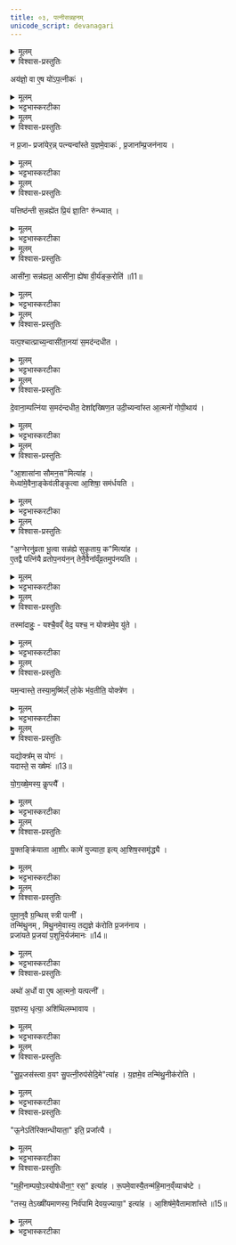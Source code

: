 ```yaml
---
title: ०३, पत्नीसन्नहनम्  
unicode_script: devanagari
---
```



<details><summary>मूलम्</summary>

अय॑ज्ञो॒ वा ए॒षः ।
यो॑ऽप॒त्नीकः॑ ।
</details>

<details open><summary>विश्वास-प्रस्तुतिः</summary>

अय॑ज्ञो॒ वा ए॒ष यो॑ऽप॒त्नीकः॑ ।
</details>

<details><summary>मूलम्</summary>

अय॑ज्ञो॒ वा ए॒ष यो॑ऽप॒त्नीकः॑ ।
</details>

<details><summary>भट्टभास्करटीका</summary>

1अयज्ञो वा इत्यादि ॥ यज्ञोऽप्ययज्ञः यज्ञकार्याकरणात्, यथा पुत्रकार्याकरणात् पुत्रोऽप्यपुत्र इत्युच्यते ।
</details>


<details><summary>मूलम्</summary>

न प्र॒जाᳶ प्रजा॑येरन्न् ।
पत्न्यन्वा᳚स्ते ।
य॒ज्ञमे॒वाकः॑ ।  
प्र॒जाना᳚म्प्र॒जन॑नाय ।
</details>

<details open><summary>विश्वास-प्रस्तुतिः</summary>

न प्र॒जाᳶ प्रजा॑येर॒न्न् पत्न्यन्वा᳚स्ते य॒ज्ञमे॒वाकः॑ , प्र॒जाना᳚म्प्र॒जन॑नाय ।
</details>

<details><summary>मूलम्</summary>

न प्र॒जाᳶ प्रजा॑येर॒न्न् पत्न्यन्वा᳚स्ते य॒ज्ञमे॒वाकः॑ , प्र॒जाना᳚म्प्र॒जन॑नाय ।
</details>

<details><summary>भट्टभास्करटीका</summary>

अन्वास्ते गार्हपत्यमनुगताऽऽस्ते । तथा कुर्वन्ती अयज्ञापनोदनेन यज्ञमेवाकः करोति । लुङि पूर्ववत् च्लेर्लुक् ।
</details>


<details><summary>मूलम्</summary>

यत्तिष्ठ॑न्ती स॒न्नह्ये॑त ।
प्रि॒यं ज्ञा॒तिꣳ रु॑न्ध्यात् ।
</details>

<details open><summary>विश्वास-प्रस्तुतिः</summary>

यत्तिष्ठ॑न्ती स॒न्नह्ये॑त प्रि॒यं ज्ञा॒तिꣳ रु॑न्ध्यात् ।
</details>

<details><summary>मूलम्</summary>

यत्तिष्ठ॑न्ती स॒न्नह्ये॑त प्रि॒यं ज्ञा॒तिꣳ रु॑न्ध्यात् ।
</details>

<details><summary>भट्टभास्करटीका</summary>

प्रियमिति मातरं पितरं वा, उच्चलितत्वात् ।
</details>


<details><summary>मूलम्</summary>

आसी॑ना॒ सन्न॑ह्यते ।
आसी॑ना॒ ह्ये॑षा वी॒र्य॑ङ्क॒रोति॑ ॥11॥   
</details>

<details open><summary>विश्वास-प्रस्तुतिः</summary>

आसी॑ना॒ सन्न॑ह्यत॒ आसी॑ना॒ ह्ये॑षा वी॒र्य॑ङ्क॒रोति॑ ॥11॥  
</details>

<details><summary>मूलम्</summary>

आसी॑ना॒ सन्न॑ह्यत॒ आसी॑ना॒ ह्ये॑षा वी॒र्य॑ङ्क॒रोति॑ ॥11॥  
</details>

<details><summary>भट्टभास्करटीका</summary>

आसीना हि वीर्यवती स्त्री भवति न तथा तिष्ठन्ती ।
</details>


<details><summary>मूलम्</summary>

यत्प॒श्चात्प्राच्य॒न्वासी॑त ।
अ॒नया॑ स॒मद॑न्दधीत ।
</details>

<details open><summary>विश्वास-प्रस्तुतिः</summary>

यत्प॒श्चात्प्राच्य॒न्वासी॑ता॒नया॑ स॒मद॑न्दधीत ।
</details>

<details><summary>मूलम्</summary>

यत्प॒श्चात्प्राच्य॒न्वासी॑ता॒नया॑ स॒मद॑न्दधीत ।
</details>

<details><summary>भट्टभास्करटीका</summary>

पश्चादिति । अपरतो गार्हपत्यस्य । अनया पृथिव्या ।
</details>


<details><summary>मूलम्</summary>

दे॒वाना॒म्पत्नि॑या स॒मद॑न्दधीत ।
देशा᳚द्दख्षिण॒त उदी॒च्यन्वा᳚स्ते ।
आ॒त्मनो॑ गोपी॒थाय॑ ।
</details>

<details open><summary>विश्वास-प्रस्तुतिः</summary>

दे॒वाना॒म्पत्नि॑या स॒मद॑न्दधीत॒ देशा᳚द्दख्षिण॒त उदी॒च्यन्वा᳚स्त आ॒त्मनो॑ गोपी॒थाय॑ ।
</details>

<details><summary>मूलम्</summary>

दे॒वाना॒म्पत्नि॑या स॒मद॑न्दधीत॒ देशा᳚द्दख्षिण॒त उदी॒च्यन्वा᳚स्त आ॒त्मनो॑ गोपी॒थाय॑ ।
</details>

<details><summary>भट्टभास्करटीका</summary>

एवमासीना पत्नी समदं कलहं दधीत तथाऽऽसीनत्वात् पृथिव्याः, ततश्चायज्ञिया स्यात् ।  
इयमपि देवानां पत्न्या समदं दधीत देवपत्नीनां स्थानत्वात्तस्य । तस्मात् ततो देशात् दक्षिणत उदीची उपविशति ॥
</details>


<details><summary>मूलम्</summary>

आ॒शासा॑ना सौमन॒समित्या॑ह ।
मेध्या॑मे॒वैना॒ङ्केव॑लीङ्कृ॒त्वा ।
आ॒शिषा॒ सम॑र्धयति ।
</details>

<details open><summary>विश्वास-प्रस्तुतिः</summary>

"आ॒शासा॑ना सौमन॒स"मित्या॑ह ।  
मेध्या॑मे॒वैना॒ङ्केव॑लीङ्कृ॒त्वा आ॒शिषा॒ सम॑र्धयति ।
</details>

<details><summary>मूलम्</summary>

"आ॒शासा॑ना सौमन॒स"मित्या॑ह ।  
मेध्या॑मे॒वैना॒ङ्केव॑लीङ्कृ॒त्वा आ॒शिषा॒ सम॑र्धयति ।
</details>

<details><summary>भट्टभास्करटीका</summary>

2आशासानेति योक्त्रेण पत्न्याः संनहनम् ॥
</details>


<details><summary>मूलम्</summary>

अ॒ग्नेरनु॑व्रता भू॒त्वा सन्न॑ह्ये सुकृ॒ताय॒ कमित्या॑ह ।  

ए॒तद्वै पत्नि॑यै व्रतोप॒नय॑नम् ॥12॥  
तेनै॒वैना᳚व्ँव्र॒तमुप॑नयति ।
</details>

<details open><summary>विश्वास-प्रस्तुतिः</summary>

"अ॒ग्नेरनु॑व्रता भू॒त्वा सन्न॑ह्ये सुकृ॒ताय॒ क"मित्या॑ह ।   
ए॒तद्वै पत्नि॑यै व्रतोप॒नय॑न॒न् तेनै॒वैना᳚व्ँव्र॒तमुप॑नयति ।
</details>

<details><summary>मूलम्</summary>

"अ॒ग्नेरनु॑व्रता भू॒त्वा सन्न॑ह्ये सुकृ॒ताय॒ क"मित्या॑ह ।   
ए॒तद्वै पत्नि॑यै व्रतोप॒नय॑न॒न् तेनै॒वैना᳚व्ँव्र॒तमुप॑नयति ।
</details>

<details><summary>भट्टभास्करटीका</summary>

व्रतोपनयनमिति । 'अग्नेरनुव्रता' इति च मन्त्रलिङ्गम् ।
</details>


<details><summary>मूलम्</summary>

तस्मा॑दाहुः ।
यश्चै॒वव्ँ वेद॒ यश्च॒ न ।
योक्त्र॑मे॒व यु॑ते ।
</details>

<details open><summary>विश्वास-प्रस्तुतिः</summary>

तस्मा॑दाहुः॒ - यश्चै॒वव्ँ वेद॒ यश्च॒ न योक्त्र॑मे॒व यु॑ते ।
</details>

<details><summary>मूलम्</summary>

तस्मा॑दाहुः॒ - यश्चै॒वव्ँ वेद॒ यश्च॒ न योक्त्र॑मे॒व यु॑ते ।
</details>

<details><summary>भट्टभास्करटीका</summary>

तस्मादाहुरिति । यश्चैवं संनहनमहिमानं वेद यश्च न वेद लौकिकः ते सर्वेऽपि वक्ष्यमाणमाहुः । योक्त्रेण यत्संनहनं तद्युते मिश्रयति नित्याविनाभूतामेनां करोति । व्यत्ययेनात्मनेपदम् ।
</details>


<details><summary>मूलम्</summary>

यम॒न्वास्ते᳚ ।
तस्या॒मुष्मि॑ल्ँ लो॒के भ॑व॒तीति॒ योक्त्रे॑ण ।
</details>

<details open><summary>विश्वास-प्रस्तुतिः</summary>

यम॒न्वास्ते॒ तस्या॒मुष्मि॑ल्ँ लो॒के भ॑व॒तीति॒ योक्त्रे॑ण ।
</details>

<details><summary>मूलम्</summary>

यम॒न्वास्ते॒ तस्या॒मुष्मि॑ल्ँ लो॒के भ॑व॒तीति॒ योक्त्रे॑ण ।
</details>

<details><summary>भट्टभास्करटीका</summary>

कथं? यमन्वास्ते अनुवर्तते तस्यैव अमुष्मिन् परस्मिन् लोके भवति योक्त्रेण सन्नद्धा पत्नीति, एवं संनहनं अवियोगायेति सर्वेपि वदन्ति । 'अनुव्रता' इति मन्त्रपदमेतेन व्याख्यातम् ।
</details>


<details><summary>मूलम्</summary>

यद्योक्त्र᳚म् ।
स योगः॑ ।  

यदास्ते᳚ ।
स ख्षेमः॑ ॥13॥  
</details>

<details open><summary>विश्वास-प्रस्तुतिः</summary>

यद्योक्त्र᳚म् स योगः॑ ।   
यदास्ते॒ स ख्षेमः॑ ॥13॥  

यो॒ग॒ख्षे॒मस्य॒ कॢप्त्यै᳚ ।
</details>

<details><summary>मूलम्</summary>

यद्योक्त्र᳚म् स योगः॑ ।   
यदास्ते॒ स ख्षेमः॑ ॥13॥  

यो॒ग॒ख्षे॒मस्य॒ कॢप्त्यै᳚ ।
</details>

<details><summary>भट्टभास्करटीका</summary>

किञ्चेत्याह - योक्त्रं योगः अलब्धलाभतुल्यः, आसनं नाम क्षेमः लब्धपरिपालनतुल्यः, तस्मादासनं योक्त्रेण संनहनं योगक्षेमस्य कॢप्त्यै भवति, योगः सन्निहितः क्षेमः योगक्षेमः ॥
</details>


<details><summary>मूलम्</summary>

यु॒क्तङ्क्रि॑याता आ॒शीᳵ कामे॑ युज्याता॒ इति॑ ।
आ॒शिष॒स्समृ॑द्ध्यै ।
</details>

<details open><summary>विश्वास-प्रस्तुतिः</summary>

यु॒क्तङ्क्रि॑याता आ॒शीᳵ कामे॑ युज्याता॒ इत्य् आ॒शिष॒स्समृ॑द्ध्यै ।
</details>

<details><summary>मूलम्</summary>

यु॒क्तङ्क्रि॑याता आ॒शीᳵ कामे॑ युज्याता॒ इत्य् आ॒शिष॒स्समृ॑द्ध्यै ।
</details>

<details><summary>भट्टभास्करटीका</summary>

3पुनश्च प्रयोजनान्तरवत्तया संनहनं स्तूयते - अतः परं मया युक्तमेव क्रियेत मया कृतं सर्वं युक्तमेवास्तु ।
</details>


<details><summary>मूलम्</summary>

ग्र॒न्थिङ्ग्र॑थ्नाति ।   
आ॒शिष॑ ए॒वास्या॒म्परि॑गृह्णाति ।    

पुमा॒न्॒वै ग्र॒न्थिः ।
स्त्री पत्नी᳚ ।

तन्मि॑थु॒नम् ।
मि॒थु॒नमे॒वास्य॒ तद्य॒ज्ञे क॑रोति प्र॒जन॑नाय ।  
प्रजा॑यते प्र॒जया॑ प॒शुभि॒र्यज॑मानः ॥14॥  

अथो॑ अ॒र्धो वा ए॒ष आ॒त्मनः॑ ।
यत्पत्नी᳚ ।

य॒ज्ञस्य॒ धृत्या॒ अशि॑थिलम्भावाय ।
</details>

<details open><summary>विश्वास-प्रस्तुतिः</summary>

पुमा॒न्॒वै ग्र॒न्थिस् स्त्री पत्नी᳚ ।   
तन्मि॑थु॒नम् , मिथु॒नमे॒वास्य॒ तद्य॒ज्ञे क॑रोति प्र॒जन॑नाय ।  
प्रजा॑यते प्र॒जया॑ प॒शुभि॒र्यज॑मानः ॥14॥  
</details>

<details><summary>मूलम्</summary>

पुमा॒न्॒वै ग्र॒न्थिस् स्त्री पत्नी᳚ ।   
तन्मि॑थु॒नम् , मिथु॒नमे॒वास्य॒ तद्य॒ज्ञे क॑रोति प्र॒जन॑नाय ।  
प्रजा॑यते प्र॒जया॑ प॒शुभि॒र्यज॑मानः ॥14॥  
</details>

<details><summary>भट्टभास्करटीका</summary>

आशीः कामे कामानामाशीः सद्य एव युज्येत युक्ता एव आशिषस्सन्तु इत्यनया धिया योक्ष्यमाणा संनह्मतेऽसौ, तस्मात् आशिषस्समृद्ध्यै भवति । संनहनमन्त्रलिङ्गं च 'आशासाना'1 इति । उभयत्रापि लेटि 'वैतोऽन्यत्र' इत्यैकारः ।
</details>

<details open><summary>विश्वास-प्रस्तुतिः</summary>

अथो॑ अ॒र्धो वा ए॒ष आ॒त्मनो॒ यत्पत्नी᳚ ।

य॒ज्ञस्य॒ धृत्या॒ अशि॑थिलम्भावाय ।
</details>

<details><summary>मूलम्</summary>

अथो॑ अ॒र्धो वा ए॒ष आ॒त्मनो॒ यत्पत्नी᳚ ।

य॒ज्ञस्य॒ धृत्या॒ अशि॑थिलम्भावाय ।
</details>

<details><summary>भट्टभास्करटीका</summary>

अशिथिलंभावाय अशिथिलभावाय । च्वेरम्भावः छान्दसः ॥
</details>


<details><summary>मूलम्</summary>

सु॒प्र॒जस॑स्त्वा व॒यꣳ सु॒पत्नी॒रुप॑सेदि॒मेत्या॑ह ।
य॒ज्ञमे॒व तन्मि॑थु॒नीक॑रोति ।
</details>

<details open><summary>विश्वास-प्रस्तुतिः</summary>

"सु॒प्र॒जस॑स्त्वा व॒यꣳ सु॒पत्नी॒रुप॑सेदि॒मे"त्या॑ह ।
य॒ज्ञमे॒व तन्मि॑थु॒नीक॑रोति ।
</details>

<details><summary>मूलम्</summary>

"सु॒प्र॒जस॑स्त्वा व॒यꣳ सु॒पत्नी॒रुप॑सेदि॒मे"त्या॑ह ।
य॒ज्ञमे॒व तन्मि॑थु॒नीक॑रोति ।
</details>

<details><summary>भट्टभास्करटीका</summary>

4सुप्रजस इति पत्न्या गार्हपत्योपसदनम् ॥ मिथुनीकरोतीति । मिथुनवान् मिथुनी पत्न्यनुप्रवेशेन यज्ञो मिथुनवान् क्रियते ।
</details>

<details open><summary>विश्वास-प्रस्तुतिः</summary>

"ऊ॒नेऽति॑रिक्तन्धीयाता॒" इति॒ प्रजा᳚त्यै ।
</details>

<details><summary>मूलम्</summary>

"ऊ॒नेऽति॑रिक्तन्धीयाता॒" इति॒ प्रजा᳚त्यै ।
</details>

<details><summary>भट्टभास्करटीका</summary>

कोऽर्थोऽनयेति चेत् पत्नीकृत्यं दर्शयति - ऊने छिद्रे अतिरिक्तं धीयातै कथं नाम छिद्रपूरणेन समीकृतो यज्ञः स्यादिति । तच्च मिथुनत्वं प्रजात्यै भवति, छिद्रपूरणरूपत्वात् मिथुनव्यापारस्य ॥
</details>

<details open><summary>विश्वास-प्रस्तुतिः</summary>

"म॒ही॒नाम्पयो॒ऽस्योष॑धीना॒ꣳ॒ रस॒" इत्या॑ह ।
रू॒पमे॒वास्यै॒तन्म॑हि॒मान॒व्ँव्याच॑ष्टे ।

"तस्य॒ तेऽख्षी॑यमाणस्य॒ निर्व॑पामि देवय॒ज्याया॒" इत्या॑ह ।
आ॒शिष॑मे॒वैतामाशा᳚स्ते ॥15॥  
</details>

<details><summary>मूलम्</summary>

"म॒ही॒नाम्पयो॒ऽस्योष॑धीना॒ꣳ॒ रस॒" इत्या॑ह ।
रू॒पमे॒वास्यै॒तन्म॑हि॒मान॒व्ँव्याच॑ष्टे ।

"तस्य॒ तेऽख्षी॑यमाणस्य॒ निर्व॑पामि देवय॒ज्याया॒" इत्या॑ह ।
आ॒शिष॑मे॒वैतामाशा᳚स्ते ॥15॥  
</details>

<details><summary>भट्टभास्करटीका</summary>

5महीनामित्याज्यनिर्वपणम् ॥

इति तैत्तिरीयब्राह्मणे तृतीये तृतीये तृतीयोऽनुवाकः ॥  

</details>

